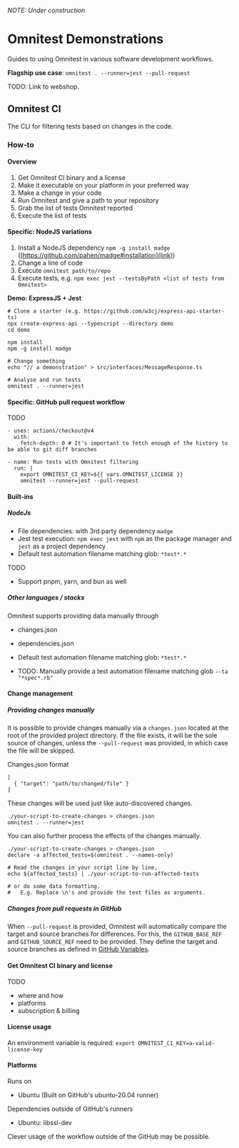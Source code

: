 *NOTE: Under construction*

# Omnitest Demonstrations
Guides to using Omnitest in various software development workflows.


**Flagship use case**: 
`omnitest . --runner=jest --pull-request`


TODO: Link to webshop.


## Omnitest CI
The CLI for filtering tests based on changes in the code.

### How-to

#### Overview
1. Get Omnitest CI binary and a license
2. Make it executable on your platform in your preferred way
3. Make a change in your code
4. Run Omnitest and give a path to your repository
5. Grab the list of tests Omnitest reported
6. Execute the list of tests

#### Specific: NodeJS variations
1. Install a NodeJS dependency `npm -g install madge` ([https://github.com/pahen/madge#installation](link))
2. Change a line of code
3. Execute `omnitest path/to/repo`
4. Execute tests, e.g. `npm exec jest --testsByPath <list of tests from Omnitest>`

**Demo: ExpressJS + Jest**
```
# Clone a starter (e.g. https://github.com/w3cj/express-api-starter-ts)
npx create-express-api --typescript --directory demo
cd demo

npm install
npm -g install madge

# Change something
echo "// a demonstration" > src/interfaces/MessageResponse.ts

# Analyse and run tests
omnitest . --runner=jest
```

#### Specific: GitHub pull request workflow
TODO
```
- uses: actions/checkout@v4
  with:
    fetch-depth: 0 # It's important to fetch enough of the history to be able to git diff branches

- name: Run tests with Omnitest filtering
  run: |
    export OMNITEST_CI_KEY=${{ vars.OMNITEST_LICENSE }}
    omnitest --runner=jest --pull-request
```

#### Built-ins

##### NodeJs
- File dependencies: with 3rd party dependency `madge`
- Jest test execution: `npm exec jest` with `npm` as the package manager and `jest` as a project dependency
- Default test automation filename matching glob: `*test*.*`
  
TODO
- Support pnpm, yarn, and bun as well


##### Other languages / stacks
Omnitest supports providing data manually through
- changes.json
- dependencies.json

- Default test automation filename matching glob: `*test*.*`
- TODO: Manually provide a test automation filename matching glob `--ta "*spec*.rb"`

  
#### Change management

##### Providing changes manually
It is possible to provide changes manually via a `changes.json` located at the root of the provided project directory. If the file exists, it will be the sole source of changes, unless the `--pull-request` was provided, in which case the file will be skipped.

Changes.json format
```
[
  { "target": "path/to/changed/file" }
]
```

These changes will be used just like auto-discovered changes.
```
./your-script-to-create-changes > changes.json
omnitest . --runner=jest
```

You can also further process the effects of the changes manually.
```
./your-script-to-create-changes > changes.json
declare -a affected_tests=$(omnitest . --names-only)

# Read the changes in your script line by line,
echo ${affected_tests} | ./your-script-to-run-affected-tests

# or do some data formatting.
#   E.g. Replace \n's and provide the test files as arguments.
```

##### Changes from pull requests in GitHub
When `--pull-request` is provided, Omnitest will automatically compare the target and source branches for differences. For this, the `GITHUB_BASE_REF` and `GITHUB_SOURCE_REF` need to be provided. They define the target and source branches as defined in [GitHub Variables](https://docs.github.com/en/actions/learn-github-actions/variables).


#### Get Omnitest CI binary and license
TODO
- where and how
- platforms
- subscription & billing

#### License usage
An environment variable is required:
`export OMNITEST_CI_KEY=a-valid-license-key`

#### Platforms
Runs on
- Ubuntu (Built on GitHub's ubuntu-20.04 runner)

Dependencies outside of GitHub's runners
- Ubuntu: libssl-dev


Clever usage of the workflow outside of the GitHub may be possible.
